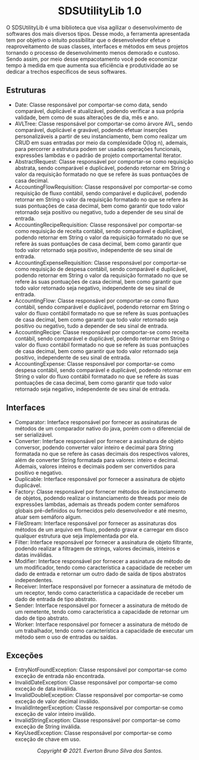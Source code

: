 <p id="simbol" align="center">
	<h1 align="center">SDSUtilityLib 1.0</h1>
</p>

O SDSUtilityLib é uma biblioteca que visa agilizar o desenvolvimento de softwares dos mais diversos tipos. Desse modo, a ferramenta apresentada tem por objetivo o intuito possibilitar que o desenvolvedor efetue o reaproveitamento de suas classes, interfaces e métodos em seus projetos tornando o processo de desenvolvimento menos demorado e custoso. Sendo assim, por meio desse empacotamento você pode economizar tempo à medida em que aumenta sua eficiência e produtividade ao se dedicar a trechos específicos de seus softwares.

## Estruturas
- Date: Classe responsável por comportar-se como data, sendo comparável, duplicável e atualizável, podendo verificar a sua própria validade, bem como de suas alterações de dia, mês e ano.
- AVLTree: Classe responsável por comportar-se como árvore AVL, sendo comparável, duplicável e gravável, podendo efetuar inserções personalizáveis a partir de seu instanciamento, bem como realizar um CRUD em suas entradas por meio da complexidade O(log n), ademais, para percorrer a estrutura podem ser usadas operações funcionais, expressões lambdas e o padrão de projeto comportamental Iterator.
- AbstractRequest: Classe responsável por comportar-se como requisição abstrata, sendo comparável e duplicável, podendo retornar em String o valor da requisição formatado no que se refere às suas pontuações de casa decimal.
- AccountingFlowRequisition: Classe responsável por comportar-se como requisição de fluxo contábil, sendo comparável e duplicável, podendo retornar em String o valor da requisição formatado no que se refere às suas pontuações de casa decimal, bem como garantir que todo valor retornado seja positivo ou negativo, tudo a depender de seu sinal de entrada.
- AccountingRecipeRequisition: Classe responsável por comportar-se como requisição de receita contábil, sendo comparável e duplicável, podendo retornar em String o valor da requisição formatado no que se refere às suas pontuações de casa decimal, bem como garantir que todo valor retornado seja positivo, independente de seu sinal de entrada.
- AccountingExpenseRequisition: Classe responsável por comportar-se como requisição de despesa contábil, sendo comparável e duplicável, podendo retornar em String o valor da requisição formatado no que se refere às suas pontuações de casa decimal, bem como garantir que todo valor retornado seja negativo, independente de seu sinal de entrada.
- AccountingFlow: Classe responsável por comportar-se como fluxo contábil, sendo comparável e duplicável, podendo retornar em String o valor do fluxo contábil formatado no que se refere às suas pontuações de casa decimal, bem como garantir que todo valor retornado seja positivo ou negativo, tudo a depender de seu sinal de entrada.
- AccountingRecipe: Classe responsável por comportar-se como receita contábil, sendo comparável e duplicável, podendo retornar em String o valor do fluxo contábil formatado no que se refere às suas pontuações de casa decimal, bem como garantir que todo valor retornado seja positivo, independente de seu sinal de entrada.
- AccountingExpense: Classe responsável por comportar-se como despesa contábil, sendo comparável e duplicável, podendo retornar em String o valor do fluxo contábil formatado no que se refere às suas pontuações de casa decimal, bem como garantir que todo valor retornado seja negativo, independente de seu sinal de entrada.

## Interfaces
- Comparator: Interface responsável por fornecer as assinaturas de métodos de um comparador nativo do java, porém com o diferencial de ser serializável.
- Converter: Interface responsável por fornecer a assinatura de objeto conversor, podendo converter valor inteiro e decimal para String formatada no que se refere às casas decimais dos respectivos valores, além de converter String formatada para valores: inteiro e decimal. Ademais, valores inteiros e decimais podem ser convertidos para positivo e negativo.
- Duplicable: Interface responsável por fornecer a assinatura de objeto duplicável.
- Factory: Classe responsável por fornecer métodos de instanciamento de objetos, podendo realizar o instanciamento de threads por meio de expressões lambdas, ademais as threads podem conter semáforos globais pré-definidos ou fornecidos pelo desenvolvedor e até mesmo, atuar sem semáforo algum.
- FileStream: Interface responsável por fornecer as assinaturas dos métodos de um arquivo em fluxo, podendo gravar e carregar em disco qualquer estrutura que seja implementada por ela.
- Filter: Interface responsável por fornecer a assinatura de objeto filtrante, podendo realizar a filtragem de strings, valores decimais, inteiros e datas inválidas.
- Modifier: Interface responsável por fornecer a assinatura de método de um modificador, tendo como característica a capacidade de receber um dado de entrada e retornar um outro dado de saída de tipos abstratos independentes.
- Receiver: Interface responsável por fornecer a assinatura de método de um receptor, tendo como característica a capacidade de receber um dado de entrada de tipo abstrato.
- Sender: Interface responsável por fornecer a assinatura de método de um remetente, tendo como característica a capacidade de retornar um dado de tipo abstrato.
- Worker: Interface responsável por fornecer a assinatura de método de um trabalhador, tendo como característica a capacidade de executar um método sem o uso de entradas ou saídas.

## Exceções
- EntryNotFoundException: Classe responsável por comportar-se como exceção de entrada não encontrada.
- InvalidDateException: Classe responsável por comportar-se como exceção de data inválida.
- InvalidDoubleException: Classe responsável por comportar-se como exceção de valor decimal inválido.
- InvalidIntegerException: Classe responsável por comportar-se como exceção de valor inteiro inválido.
- InvalidStringException: Classe responsável por comportar-se como exceção de String inválida.
- KeyUsedException: Classe responsável por comportar-se como exceção de chave em uso.

<p align="center"><em> Copyright © 2021. Everton Bruno Silva dos Santos. </em></p>
